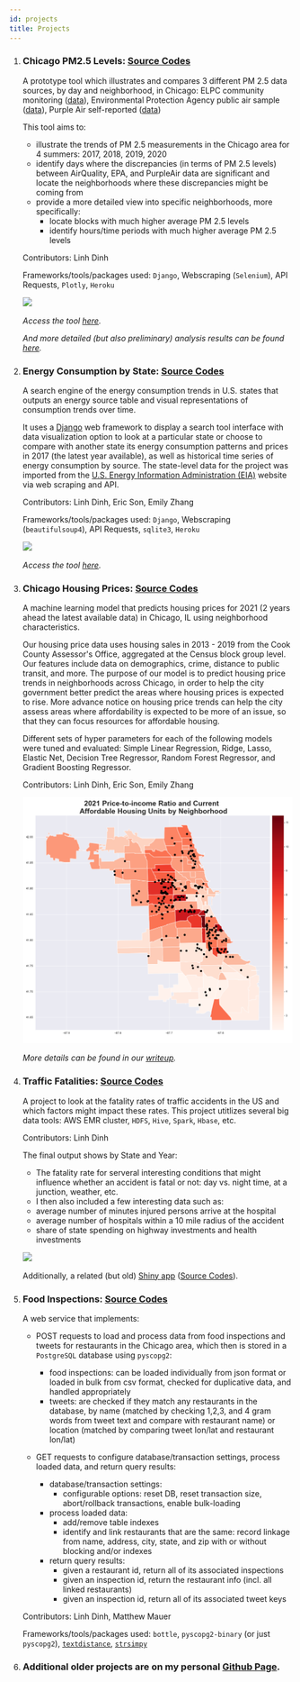 ```yaml
---
id: projects
title: Projects
---
```


1. ### Chicago PM2.5 Levels: [Source Codes](https://github.com/dtmlinh/Air-Quality-Tool)

    A prototype tool which illustrates and compares 3 different PM 2.5 data sources, by day and neighborhood, in Chicago: ELPC community monitoring ([data](https://airqualitychicago.org/)), Environmental Protection Agency public air sample ([data](https://aqs.epa.gov/aqsweb/documents/data_api.html)), Purple Air self-reported ([data](https://www2.purpleair.com/))

    This tool aims to:
    - illustrate the trends of PM 2.5 measurements in the Chicago area for 4 summers: 2017, 2018, 2019, 2020
    - identify days where the discrepancies (in terms of PM 2.5 levels) between AirQuality, EPA, and PurpleAir data are significant and locate the neighborhoods where these discrepancies might be coming from
    - provide a more detailed view into specific neighborhoods, more specifically:
      + locate blocks with much higher average PM 2.5 levels
      + identify hours/time periods with much higher average PM 2.5 levels
      
    Contributors: Linh Dinh

    Frameworks/tools/packages used: `Django`, Webscraping (`Selenium`), API Requests, `Plotly`, `Heroku`

    ![](assets/air_quality_tool.gif)
    
    *Access the tool [here](https://chicago-air-quality.herokuapp.com/).*
    
    *And more detailed (but also preliminary) analysis results can be found [here](https://dtmlinh.github.io/bio/blog/2020/11/02/blog-post).*


2. ### Energy Consumption by State: [Source Codes](https://github.com/dtmlinh/Energy-Search-Tool)

    A search engine of the energy consumption trends in U.S. states that outputs an energy source table and visual representations of consumption trends over time. 
    
    It uses a [Django](https://www.djangoproject.com/) web framework to display a search tool interface with data visualization option to look at a particular state or choose to compare with another state its energy consumption patterns and prices in 2017 (the latest year available), as well as historical time series of energy consumption by source. The state-level data for the project was imported from the [U.S. Energy Information Administration (EIA)](https://www.eia.gov/) website via web scraping and API. 
    
    Contributors: Linh Dinh, Eric Son, Emily Zhang

    Frameworks/tools/packages used: `Django`, Webscraping (`beautifulsoup4`), API Requests, `sqlite3`, `Heroku`

    ![](assets/state_energy_search.gif)
    
    *Access the tool [here](https://us-energy-consumption.herokuapp.com/).*
    

3. ### Chicago Housing Prices: [Source Codes](https://github.com/ymericson/ml-project)
    
    A machine learning model that predicts housing prices for 2021 (2 years ahead the latest available data) in Chicago, IL using neighborhood characteristics. 
    
    Our housing price data uses housing sales in 2013 - 2019 from the Cook County Assessor's Office, aggregated at the Census block group level. Our features include data on demographics, crime, distance to public transit, and more. The purpose of our model is to predict housing price trends in neighborhoods across Chicago, in order to help the city government better predict the areas where housing prices is expected to rise. More advance notice on housing price trends can help the city assess areas where affordability is expected to be more of an issue, so that they can focus resources for affordable housing.
    
    Different sets of hyper parameters for each of the following models were tuned and evaluated: Simple Linear Regression, Ridge, Lasso, Elastic Net, Decision Tree Regressor, Random Forest Regressor, and Gradient Boosting Regressor.
    
    Contributors: Linh Dinh, Eric Son, Emily Zhang
    
    ![](assets/Housing_Fig5.png)
    
    *More details can be found in our [writeup](https://dtmlinh.github.io/bio/blog/2020/06/15/blog-post).*


4. ### Traffic Fatalities: [Source Codes](https://github.com/dtmlinh/Traffic-Fatalities-HDFS)

    A project to look at the fatality rates of traffic accidents in the US and which factors might impact these rates. This project utitlizes several big data tools: AWS EMR cluster, `HDFS`, `Hive`, `Spark`, `Hbase`, etc.

    Contributors: Linh Dinh

   The final output shows by State and Year: 
   - The fatality rate for serveral interesting conditions that might influence whether an accident is fatal or not: day vs. night time, at a junction, weather, etc.
   - I then also included a few interesting data such as: 
    + average number of minutes injured persons arrive at the hospital
    + average number of hospitals within a 10 mile radius of the accident
    + share of state spending on highway investments and health investments

   ![](assets/Transportation-Analyses.gif)
   
   Additionally, a related (but old) [Shiny app](https://dtmlinh.shinyapps.io/car-crash-fatalities-exploration-tool/) ([Source Codes](https://github.com/dtmlinh/Car-Crash-Fatalities-Exploration-Tool)). 
   
5. ### Food Inspections: [Source Codes](https://github.com/dtmlinh/Food-Inspections)
    
    A web service that implements:

    - POST requests to load and process data from food inspections and tweets for restaurants in the Chicago area, which then is stored in a `PostgreSQL` database using `pyscopg2`:
        - food inspections: can be loaded individually from json format or loaded in bulk from csv format, checked for duplicative data, and handled appropriately
        - tweets: are checked if they match any restaurants in the database, by name (matched by checking 1,2,3, and 4 gram words from tweet text and compare with restaurant name) or location (matched by comparing tweet lon/lat and restaurant lon/lat)

    - GET requests to configure database/transaction settings, process loaded data, and return query results:
        - database/transaction settings:
            - configurable options: reset DB, reset transaction size, abort/rollback transactions, enable bulk-loading
        - process loaded data:
            - add/remove table indexes
            - identify and link restaurants that are the same: record linkage from name, address, city, state, and zip with or without blocking and/or indexes
        -  return query results:
            - given a restaurant id, return all of its associated inspections
            - given an inspection id, return the restaurant info (incl. all linked restaurants)
            - given an inspection id, return all of its associated tweet keys

    Contributors: Linh Dinh, Matthew Mauer

    Frameworks/tools/packages used: `bottle`, `pyscopg2-binary` (or just `pyscopg2`), [`textdistance`](https://pypi.org/project/textdistance/), [`strsimpy`](https://pypi.org/project/strsimpy/)


6. ### Additional older projects are on my personal [Github Page](https://github.com/dtmlinh?tab=repositories). 
